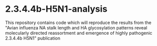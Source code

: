 # 2.3.4.4b-H5N1-analysis
This repository contains code which will reproduce the results from the "Avian influenza NA stalk length and HA glycosylation patterns reveal molecularly directed reassortment and emergence of highly pathogenic 2.3.4.4b H5N1" publication
